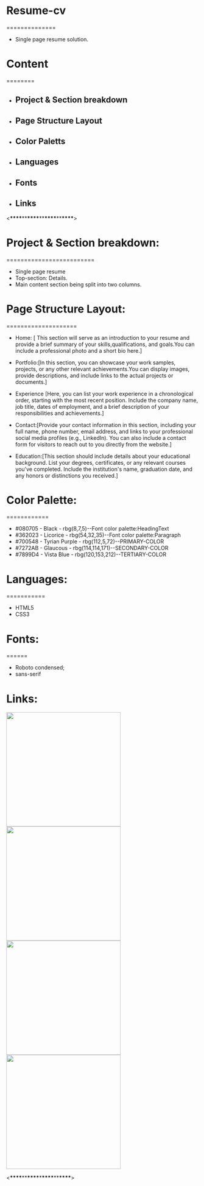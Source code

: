 # Resume-cv

==============

- Single page resume solution.

# Content

========

- ## Project & Section breakdown
- ## Page Structure Layout
- ## Color Paletts
- ## Languages
- ## Fonts
- ## Links

<******\*\*\*\*******\*\*******\*\*\*\*******\*\*******\*\*\*\*******\*\*******\*\*\*\*******>

# Project & Section breakdown:

=========================

- Single page resume
- Top-section: Details.
- Main content section being split into two columns.

# Page Structure Layout:

====================

- Home: [ This section will serve as an introduction to your resume and provide a brief summary of your skills,qualifications, and goals.You can include a professional photo and a short bio here.]

- Portfolio:[In this section, you can showcase your work samples, projects, or any other relevant achievements.You can display images, provide descriptions, and include links to the actual projects or documents.]

- Experience [Here, you can list your work experience in a chronological order, starting with the most recent position. Include the company name, job title, dates of employment, and a brief description of your responsibilities and achievements.]

- Contact:[Provide your contact information in this section, including your full name, phone number, email address, and links to your professional social media profiles (e.g., LinkedIn). You can also include a contact form for visitors to reach out to you directly from the website.]

- Education:[This section should include details about your educational background. List your degrees, certificates, or any relevant courses you've completed. Include the institution's name, graduation date, and any honors or distinctions you received.]

# Color Palette:

============

- #080705 - Black - rbg(8,7,5)--Font color palette:HeadingText
- #362023 - Licorice - rbg(54,32,35)--Font color palette:Paragraph
- #700548 - Tyrian Purple - rbg(112,5,72)--PRIMARY-COLOR
- #7272AB - Glaucous - rbg(114,114,171)--SECONDARY-COLOR
- #7899D4 - Vista Blue - rbg(120,153,212)--TERTIARY-COLOR

# Languages:

===========

- HTML5
- CSS3

# Fonts:

======

- Roboto condensed;
- sans-serif

# Links:

 <img src="https://cdn.jsdelivr.net/gh/devicons/devicon/icons/html5/html5-original.svg" width="300px" height="auto"/>
 <img src="https://cdn.jsdelivr.net/gh/devicons/devicon/icons/css3/css3-original.svg"  width="300px" height="auto" />
 <img src="https://cdn.jsdelivr.net/gh/devicons/devicon/icons/mysql/mysql-original.svg"  width="300px" height="auto" />
 <img src="https://cdn.jsdelivr.net/gh/devicons/devicon/icons/php/php-original.svg"  width="300px" height="auto"/>

<******\*\*\*\*******\*\*******\*\*\*\*******\*******\*\*\*\*******\*\*******\*\*\*\*******>
